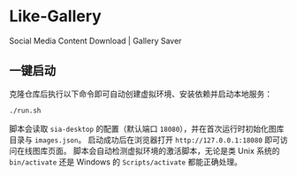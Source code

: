 # Like-Gallery
Social Media Content Download  |  Gallery Saver

## 一键启动

克隆仓库后执行以下命令即可自动创建虚拟环境、安装依赖并启动本地服务：

```bash
./run.sh
```

脚本会读取 `sia-desktop` 的配置（默认端口 `18080`），并在首次运行时初始化图库目录与 `images.json`。
启动成功后在浏览器打开 `http://127.0.0.1:18080` 即可访问在线图库页面。
脚本会自动检测虚拟环境的激活脚本，无论是类 Unix 系统的 `bin/activate` 还是 Windows 的 `Scripts/activate` 都能正确处理。
